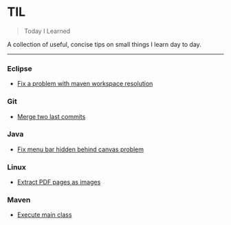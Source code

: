 # TIL

> Today I Learned

A collection of useful, concise tips on small things I learn day to day.

---

### Eclipse
- [Fix a problem with maven workspace resolution](eclipse/fix-maven-workspace-dependency-problem.md)

### Git
- [Merge two last commits](git/merge-two-last-commits.md)

### Java
- [Fix menu bar hidden behind canvas problem](java/fix-hidden-menu-bar.md)

### Linux

- [Extract PDF pages as images](linux/extract-pdf-pages-as-images.md)

### Maven

- [Execute main class](maven/exec-main-class.md)